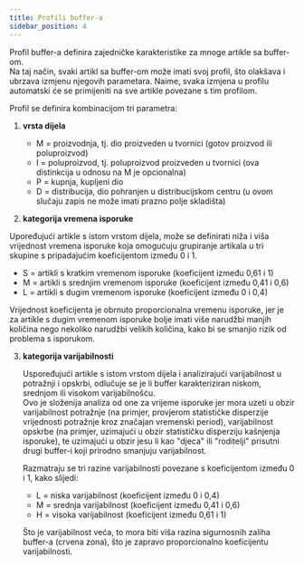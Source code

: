 ```yaml
---
title: Profili buffer-a 
sidebar_position: 4
---
```


Profil buffer-a definira zajedničke karakteristike za mnoge artikle sa buffer-om.    
Na taj način, svaki artikl sa buffer-om može imati svoj profil, što olakšava i ubrzava izmjenu njegovih parametara. Naime, svaka izmjena u profilu automatski će se primijeniti na sve artikle povezane s tim profilom.   

Profil se definira kombinacijom tri parametra:  

1. **vrsta dijela**

   - M = proizvodnja, tj. dio proizveden u tvornici (gotov proizvod ili poluproizvod)    
   - I = poluproizvod, tj. poluproizvod proizveden u tvornici (ova distinkcija u odnosu na M je opcionalna)     
   - P =  kupnja, kupljeni dio   
   - D = distribucija, dio pohranjen u distribucijskom centru (u ovom slučaju zapis ne može imati prazno polje skladišta)   

2. **kategorija vremena isporuke**

  Upoređujući artikle s istom vrstom dijela, može se definirati niža i viša vrijednost vremena isporuke koja omogućuju grupiranje artikala u tri skupine s pripadajućim koeficijentom između 0 i 1.

   - S = artikli s kratkim vremenom isporuke (koeficijent između 0,61 i 1)  
   - M = artikli s srednjim vremenom isporuke (koeficijent između 0,41 i 0,6) 
   - L = artikli s dugim vremenom isporuke (koeficijent između 0 i 0,4)  

   Vrijednost koeficijenta je obrnuto proporcionalna vremenu isporuke, jer je za artikle s dugim vremenom isporuke bolje imati više narudžbi manjih količina nego nekoliko narudžbi velikih količina, kako bi se smanjio rizik od problema s isporukom.   

3. **kategorija varijabilnosti**

   Uspoređujući artikle s istom vrstom dijela i analizirajući varijabilnost u potražnji i opskrbi, odlučuje se je li buffer karakteriziran niskom, srednjom ili visokom varijabilnošću.    
   Ovo je složenija analiza od one za vrijeme isporuke jer mora uzeti u obzir varijabilnost potražnje (na primjer, provjerom statističke disperzije vrijednosti potražnje kroz značajan vremenski period), varijabilnost opskrbe (na primjer, uzimajući u obzir statističku disperziju kašnjenja isporuke), te uzimajući u obzir jesu li kao "djeca" ili "roditelji" prisutni drugi buffer-i koji prirodno smanjuju varijabilnost.    

   Razmatraju se tri razine varijabilnosti povezane s koeficijentom između 0 i 1, kako slijedi:    

   - L = niska varijabilnost (koeficijent između 0 i 0,4)  
   - M = srednja varijabilnost (koeficijent između 0,41 i 0,6)  
   - H = visoka varijabilnost (koeficijent između 0,61 i 1)   

   Što je varijabilnost veća, to mora biti viša razina sigurnosnih zaliha buffer-a (crvena zona), što je zapravo proporcionalno koeficijentu varijabilnosti.   
